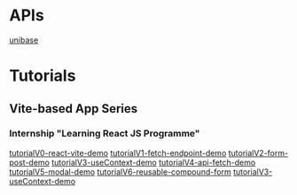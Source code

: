 # APIs

[unibase](https://github.com/graemeajones/unibase)

# Tutorials

## Vite-based App Series

### Internship "Learning React JS Programme"

[tutorialV0-react-vite-demo](https://github.com/graemeajones/tutorialV0-react-vite-demo)
[tutorialV1-fetch-endpoint-demo](https://github.com/graemeajones/tutorialV1-fetch-endpoint-demo)
[tutorialV2-form-post-demo](https://github.com/graemeajones/tutorialV2-form-post-demo)
[tutorialV3-useContext-demo](https://github.com/graemeajones/tutorialV3-useContext-demo)
[tutorialV4-api-fetch-demo](https://github.com/graemeajones/tutorialV4-api-fetch-demo)
[tutorialV5-modal-demo](https://github.com/graemeajones/tutorialV5-modal-demo)
[tutorialV6-reusable-compound-form](https://github.com/graemeajones/tutorialV6-reusable-compound-form)
[tutorialV3-useContext-demo](https://github.com/graemeajones/tutorialV7-crudler-workflow-demo)


[]()
[]()
[]()
[]()
[]()
[]()
[]()
[]()
[]()
[]()
